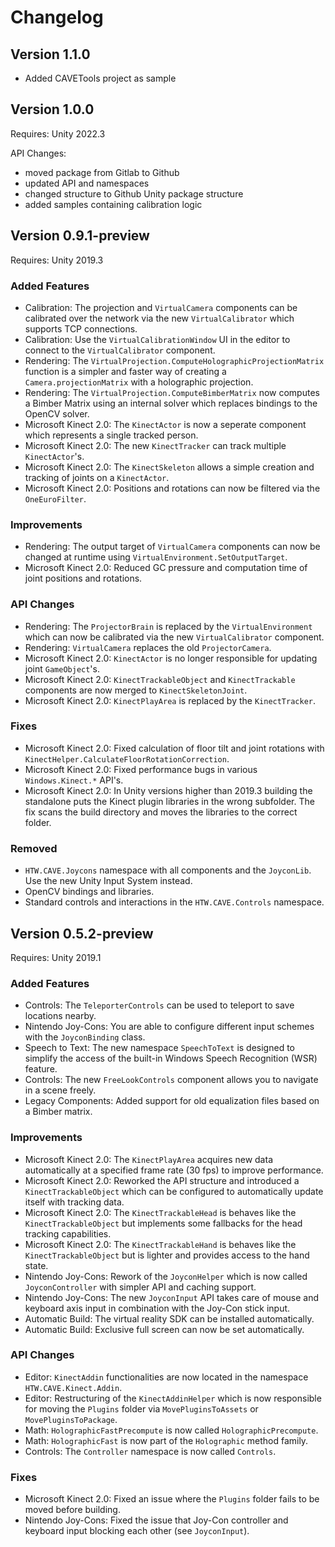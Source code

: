 # Changelog

## Version 1.1.0
* Added CAVETools project as sample

## Version 1.0.0

Requires: Unity 2022.3

API Changes:
* moved package from Gitlab to Github
* updated API and namespaces
* changed structure to Github Unity package structure
* added samples containing calibration logic

## Version 0.9.1-preview
Requires: Unity 2019.3

### Added Features
* Calibration: The projection and `VirtualCamera` components can be calibrated over the network via the new `VirtualCalibrator` which supports TCP connections.
* Calibration: Use the `VirtualCalibrationWindow` UI in the editor to connect to the `VirtualCalibrator` component.
* Rendering: The `VirtualProjection.ComputeHolographicProjectionMatrix` function is a simpler and faster way of creating a `Camera.projectionMatrix` with a holographic projection.
* Rendering: The `VirtualProjection.ComputeBimberMatrix` now computes a Bimber Matrix using an internal solver which replaces bindings to the OpenCV solver.
* Microsoft Kinect 2.0: The `KinectActor` is now a seperate component which represents a single tracked person. 
* Microsoft Kinect 2.0: The new `KinectTracker` can track multiple `KinectActor`'s. 
* Microsoft Kinect 2.0: The `KinectSkeleton` allows a simple creation and tracking of joints on a `KinectActor`.
* Microsoft Kinect 2.0: Positions and rotations can now be filtered via the `OneEuroFilter`.

### Improvements
* Rendering: The output target of `VirtualCamera` components can now be changed at runtime using `VirtualEnvironment.SetOutputTarget`.
* Microsoft Kinect 2.0: Reduced GC pressure and computation time of joint positions and rotations.

### API Changes
* Rendering: The `ProjectorBrain` is replaced by the `VirtualEnvironment` which can now be calibrated via the new `VirtualCalibrator` component.
* Rendering: `VirtualCamera` replaces the old `ProjectorCamera`.
* Microsoft Kinect 2.0: `KinectActor` is no longer responsible for updating joint `GameObject`'s.
* Microsoft Kinect 2.0: `KinectTrackableObject` and `KinectTrackable` components are now merged to `KinectSkeletonJoint`.
* Microsoft Kinect 2.0: `KinectPlayArea` is replaced by the `KinectTracker`. 

### Fixes
* Microsoft Kinect 2.0: Fixed calculation of floor tilt and joint rotations with `KinectHelper.CalculateFloorRotationCorrection`.
* Microsoft Kinect 2.0: Fixed performance bugs in various `Windows.Kinect.*` API's.
* Microsoft Kinect 2.0: In Unity versions higher than 2019.3 building the standalone puts the Kinect plugin libraries in the wrong subfolder. The fix scans the build directory and moves the libraries to the correct folder.

### Removed
* `HTW.CAVE.Joycons` namespace with all components and the `JoyconLib`. Use the new Unity Input System instead.
* OpenCV bindings and libraries.
* Standard controls and interactions in the `HTW.CAVE.Controls` namespace.

## Version 0.5.2-preview
Requires: Unity 2019.1

### Added Features
* Controls: The `TeleporterControls` can be used to teleport to save locations nearby.
* Nintendo Joy-Cons: You are able to configure different input schemes with the `JoyconBinding` class.
* Speech to Text: The new namespace `SpeechToText` is designed to simplify the access of the built-in Windows Speech Recognition (WSR) feature.
* Controls: The new `FreeLookControls` component allows you to navigate in a scene freely.
* Legacy Components: Added support for old equalization files based on a Bimber matrix.

### Improvements
* Microsoft Kinect 2.0: The `KinectPlayArea` acquires new data automatically at a specified frame rate (30 fps) to improve performance.
* Microsoft Kinect 2.0: Reworked the API structure and introduced a `KinectTrackableObject` which can be configured to automatically update itself with tracking data.
* Microsoft Kinect 2.0: The `KinectTrackableHead` is behaves like the `KinectTrackableObject` but implements some fallbacks for the head tracking capabilities.
* Microsoft Kinect 2.0: The `KinectTrackableHand` is behaves like the `KinectTrackableObject` but is lighter and provides access to the hand state.
* Nintendo Joy-Cons: Rework of the `JoyconHelper` which is now called `JoyconController` with simpler API and caching support.
* Nintendo Joy-Cons: The new `JoyconInput` API takes care of mouse and keyboard axis input in combination with the Joy-Con stick input.
* Automatic Build: The virtual reality SDK can be installed automatically.
* Automatic Build: Exclusive full screen can now be set automatically.

### API Changes
* Editor: `KinectAddin` functionalities are now located in the namespace `HTW.CAVE.Kinect.Addin`.
* Editor: Restructuring of the `KinectAddinHelper` which is now responsible for moving the `Plugins` folder via `MovePluginsToAssets` or `MovePluginsToPackage`.
* Math: `HolographicFastPrecompute` is now called `HolographicPrecompute`.
* Math: `HolographicFast` is now part of the `Holographic` method family.
* Controls: The `Controller` namespace is now called `Controls`.

### Fixes
* Microsoft Kinect 2.0: Fixed an issue where the `Plugins` folder fails to be moved before building.
* Nintendo Joy-Cons: Fixed the issue that Joy-Con controller and keyboard input blocking each other (see `JoyconInput`).
